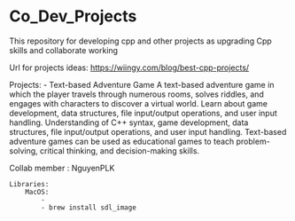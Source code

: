 # Co_Dev_Projects
This repository for developing cpp and other projects as upgrading Cpp skills and collaborate working

Url for projects ideas: https://wiingy.com/blog/best-cpp-projects/

Projects:
	- Text-based Adventure Game
		A text-based adventure game in which the player travels through numerous rooms, solves riddles, and engages with characters to discover a virtual world.
		Learn about game development, data structures, file input/output operations, and user input handling.
		Understanding of C++ syntax, game development, data structures, file input/output operations, and user input handling.
		Text-based adventure games can be used as educational games to teach problem-solving, critical thinking, and decision-making skills.

Collab member : NguyenPLK


	Libraries:
		MacOS:
			- 
			- brew install sdl_image
